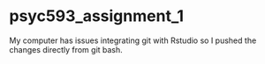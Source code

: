 # psyc593_assignment_1 

My computer has issues integrating git with Rstudio so I pushed the changes directly from git bash. 
